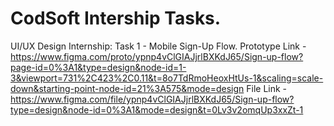 # CodSoft Intership Tasks.
UI/UX Design Internship:
Task 1 - Mobile Sign-Up Flow.
Prototype Link - https://www.figma.com/proto/ypnp4vClGIAJjrlBXKdJ65/Sign-up-flow?page-id=0%3A1&type=design&node-id=1-3&viewport=731%2C423%2C0.11&t=8o7TdRmoHeoxHtUs-1&scaling=scale-down&starting-point-node-id=21%3A575&mode=design
File Link - https://www.figma.com/file/ypnp4vClGIAJjrlBXKdJ65/Sign-up-flow?type=design&node-id=0%3A1&mode=design&t=0Lv3v2omqUp3xxZt-1
